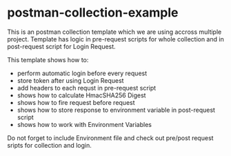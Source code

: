 # postman-collection-example

This is an postman collection template which we are using accross multiple project. Template has logic in pre-request scripts for whole collection and in post-request script for Login Request.

This template shows how to:
* perform automatic login before every request
* store token after using Login Request
* add headers to each requst in pre-request script
* shows how to calculate HmacSHA256 Digest
* shows how to fire request before request
* shows how to store response to environment variable in post-request script
* shows how to work with Environment Variables

Do not forget to include Environment file and check out pre/post request sripts for collection and login.
